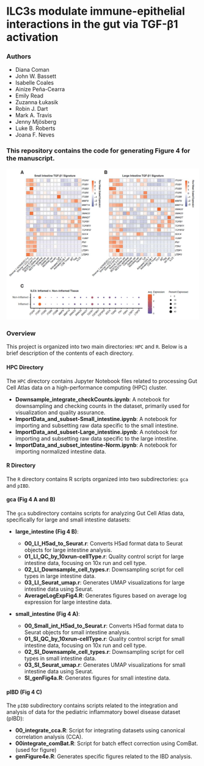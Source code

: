 # ILC3s modulate immune-epithelial interactions in the gut via TGF-β1 activation

### Authors
- Diana Coman
- John W. Bassett
- Isabelle Coales
- Ainize Peña-Cearra
- Emily Read
- Zuzanna Łukasik
- Robin J. Dart
- Mark A. Travis
- Jenny Mjösberg
- Luke B. Roberts
- Joana F. Neves

### This repository contains the code for generating Figure 4 for the manuscript.

![](ComanEtAl_Fig4.jpg)

### Overview

This project is organized into two main directories: `HPC` and `R`. Below is a brief description of the contents of each directory.

#### HPC Directory

The `HPC` directory contains Jupyter Notebook files related to processing Gut Cell Atlas data on a high-performance computing (HPC) cluster.

- **Downsample_integrate_checkCounts.ipynb**: A notebook for downsampling and checking counts in the dataset, primarily used for visualization and quality assurance.
- **ImportData_and_subset-Small_intestine.ipynb**: A notebook for importing and subsetting raw data specific to the small intestine.
- **ImportData_and_subset-Large_intestine.ipynb**: A notebook for importing and subsetting raw data specific to the large intestine.
- **ImportData_and_subset_intestine-Norm.ipynb**: A notebook for importing normalized intestine data.

#### R Directory

The `R` directory contains R scripts organized into two subdirectories: `gca` and `pIBD`.

#### gca (Fig 4 A and B)

The `gca` subdirectory contains scripts for analyzing Gut Cell Atlas data, specifically for large and small intestine datasets:

- **large_intestine (Fig 4 B)**:
  - **00_LI_H5ad_to_Seurat.r**: Converts H5ad format data to Seurat objects for large intestine analysis.
  - **01_LI_QC_by_10xrun-cellType.r**: Quality control script for large intestine data, focusing on 10x run and cell type.
  - **02_LI_Downsample_cell_types.r**: Downsampling script for cell types in large intestine data.
  - **03_LI_Seurat_umap.r**: Generates UMAP visualizations for large intestine data using Seurat.
  - **AverageLogExpFig4.R**: Generates figures based on average log expression for large intestine data.

- **small_intestine (Fig 4 A)**:
  - **00_Small_int_H5ad_to_Seurat.r**: Converts H5ad format data to Seurat objects for small intestine analysis.
  - **01_SI_QC_by_10xrun-cellType.r**: Quality control script for small intestine data, focusing on 10x run and cell type.
  - **02_SI_Downsample_cell_types.r**: Downsampling script for cell types in small intestine data.
  - **03_SI_Seurat_umap.r**: Generates UMAP visualizations for small intestine data using Seurat.
  - **SI_genFig4a.R**: Generates figures for small intestine data.

#### pIBD (Fig 4 C)

The `pIBD` subdirectory contains scripts related to the integration and analysis of data for the pediatric inflammatory bowel disease dataset (pIBD):

- **00_integrate_cca.R**: Script for integrating datasets using canonical correlation analysis (CCA).
- **00integrate_comBat.R**: Script for batch effect correction using ComBat. (used for figure)
- **genFigure4e.R**: Generates specific figures related to the IBD analysis.
